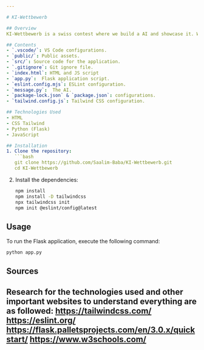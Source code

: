 ```yaml
---

# KI-Wettbewerb

## Overview
KI-Wettbewerb is a swiss contest where we build a AI and showcase it. We decided on an AI that can give you a evalution on the best learning method that suits you best. 

## Contents
- `.vscode/`: VS Code configurations.
- `public/`: Public assets.
- `src/`: Source code for the application.
- `.gitignore`: Git ignore file.
- `index.html`: HTML and JS script
- `app.py`:  Flask application script.
- `eslint.config.mjs`: ESLint configuration.
- `message.py`:  The AI.
- `package-lock.json` & `package.json`: configurations.
- `tailwind.config.js`: Tailwind CSS configuration.

## Technologies Used
- HTML
- CSS Tailwind
- Python (Flask)
- JavaScript

## Installation
1. Clone the repository:
   ```bash
   git clone https://github.com/Saalim-Baba/KI-Wettbewerb.git
   cd KI-Wettbewerb
   ```
2. Install the dependencies:
   ```bash
   npm install
   npm install -D tailwindcss
   npx tailwindcss init
   npm init @eslint/config@latest
   ```

## Usage
To run the Flask application, execute the following command:
```bash
python app.py
```
## Sources
Research for the technologies used and other important websites to understand everything are as followed:
https://tailwindcss.com/
https://eslint.org/
https://flask.palletsprojects.com/en/3.0.x/quickstart/
https://www.w3schools.com/
---
```

